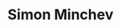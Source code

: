 <!DOCTYPE html>
<html>
  <head>
    <title>Page Title</title>
  </head>
  <body>
    <h1> Simon Minchev </h1>
  </body>
</html>
